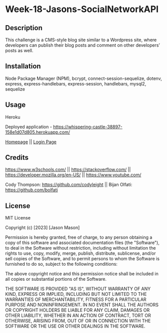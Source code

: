 # Week-18-Jasons-SocialNetworkAPI

## Description

This challenge is a CMS-style blog site similar to a Wordpress site, where developers can publish their blog posts and comment on other developers’ posts as well.

## Installation

Node Package Manager (NPM), bcrypt, connect-session-sequelize, dotenv, express, express-handlebars, express-session, handlebars, mysql2, sequelize

## Usage

Heroku

Deployed application - https://whispering-castle-38897-158e1d07d805.herokuapp.com/

[Homepage](https://i.gyazo.com/e9fb46b6d4829d642a560417f6e157b0.png) || 
[Login Page](https://i.gyazo.com/d27efdb77017872d172b6f7a09b0e329.png) 

## Credits

https://www.w3schools.com/ || 
https://stackoverflow.com/ || 
https://developer.mozilla.org/en-US/ || 
https://www.youtube.com/

Cody Thompson: https://github.com/codyleight ||
Bijan Olfati: https://github.com/bolfati

## License
MIT License

Copyright (c) [2023] [Jason Mason]

Permission is hereby granted, free of charge, to any person obtaining a copy of this software and associated documentation files (the "Software"), to deal in the Software without restriction, including without limitation the rights to use, copy, modify, merge, publish, distribute, sublicense, and/or sell copies of the Software, and to permit persons to whom the Software is furnished to do so, subject to the following conditions:

The above copyright notice and this permission notice shall be included in all copies or substantial portions of the Software.

THE SOFTWARE IS PROVIDED "AS IS", WITHOUT WARRANTY OF ANY KIND, EXPRESS OR IMPLIED, INCLUDING BUT NOT LIMITED TO THE WARRANTIES OF MERCHANTABILITY, FITNESS FOR A PARTICULAR PURPOSE AND NONINFRINGEMENT. IN NO EVENT SHALL THE AUTHORS OR COPYRIGHT HOLDERS BE LIABLE FOR ANY CLAIM, DAMAGES OR OTHER LIABILITY, WHETHER IN AN ACTION OF CONTRACT, TORT OR OTHERWISE, ARISING FROM, OUT OF OR IN CONNECTION WITH THE SOFTWARE OR THE USE OR OTHER DEALINGS IN THE SOFTWARE.


